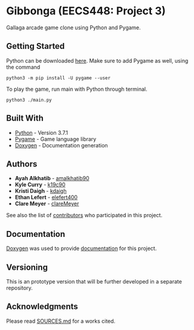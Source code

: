 # Gibbonga (EECS448: Project 3)

Gallaga arcade game clone using Python and Pygame.

## Getting Started

Python can be downloaded [here](https://www.python.org/downloads/). Make sure to add Pygame as well, using the command

```
python3 -m pip install -U pygame --user
```

To play the game, run main with Python through terminal.

```
python3 ./main.py
```

## Built With

* [Python](https://www.python.org/) - Version 3.7.1
* [Pygame](https://www.pygame.org/news) - Game language library
* [Doxygen](http://www.doxygen.nl/) - Documentation generation

## Authors

* **Ayah Alkhatib** - [amalkhatib90](https://github.com/amalkhatib90/)
* **Kyle Curry** - [k19c90](https://github.com/k19c90)
* **Kristi Daigh** - [kdaigh](https://github.com/kdaigh)
* **Ethan Lefert** - [elefert400](https://github.com/elefert400)
* **Clare Meyer** - [clareMeyer](https://github.com/clareMeyer)

See also the list of [contributors](https://github.com/kdaigh/gibbonga/graphs/contributors) who participated in this project.

## Documentation

[Doxygen](http://www.doxygen.nl/) was used to provide [documentation](https://github.com/kdaigh/gibbonga/tree/master/docs/html) for this project.

## Versioning

This is an prototype version that will be further developed in a separate repository.

## Acknowledgments

Please read [SOURCES.md](https://github.com/kdaigh/gibbonga/tree/master/docs/SOURCES.md) for a works cited.
